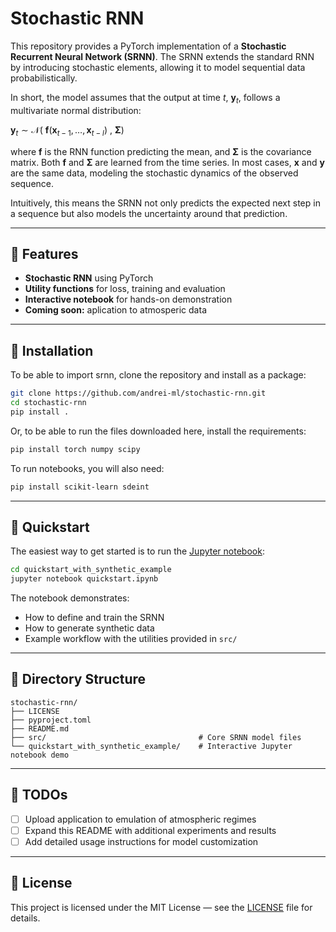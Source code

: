 # Stochastic RNN

This repository provides a PyTorch implementation of a **Stochastic Recurrent Neural Network (SRNN)**. The SRNN extends the standard RNN by introducing stochastic elements, allowing it to model sequential data probabilistically.

In short, the model assumes that the output at time $t$, $\mathbf{y}_t$, follows a multivariate normal distribution:

${\mathbf{y}}_t \sim \mathcal{N}(~\mathbf{f}(\mathbf{x}_{t-1},\ldots,\mathbf{x}_{t-l})~,~\mathbf{\Sigma})$

where $\mathbf{f}$ is the RNN function predicting the mean, and $\mathbf{\Sigma}$ is the covariance matrix. Both $\mathbf{f}$ and $\mathbf{\Sigma}$ are learned from the time series. In most cases, $\mathbf{x}$ and $\mathbf{y}$ are the same data, modeling the stochastic dynamics of the observed sequence.

Intuitively, this means the SRNN not only predicts the expected next step in a sequence but also models the uncertainty around that prediction.

---

## 🧪 Features

- **Stochastic RNN** using PyTorch 
- **Utility functions** for loss, training and evaluation  
- **Interactive notebook** for hands-on demonstration  
- **Coming soon:** aplication to atmosperic data  

---

## 🔧 Installation

To be able to import srnn, clone the repository and install as a package:

```bash
git clone https://github.com/andrei-ml/stochastic-rnn.git
cd stochastic-rnn
pip install .
```

Or, to be able to run the files downloaded here, install the requirements:

```bash
pip install torch numpy scipy
```

To run notebooks, you will also need:

```bash
pip install scikit-learn sdeint
```

---

## 🚀 Quickstart

The easiest way to get started is to run the [Jupyter notebook](quickstart_with_synthetic_example/quickstart.ipynb):

```bash
cd quickstart_with_synthetic_example
jupyter notebook quickstart.ipynb
```

The notebook demonstrates:
- How to define and train the SRNN
- How to generate synthetic data
- Example workflow with the utilities provided in `src/`

---

## 📂 Directory Structure

```
stochastic-rnn/
├── LICENSE
├── pyproject.toml
├── README.md
├── src/                                  # Core SRNN model files
└── quickstart_with_synthetic_example/    # Interactive Jupyter notebook demo
```

---

## 📝 TODOs

- [ ] Upload application to emulation of atmospheric regimes  
- [ ] Expand this README with additional experiments and results  
- [ ] Add detailed usage instructions for model customization  

---

## 📄 License

This project is licensed under the MIT License — see the [LICENSE](LICENSE) file for details.
